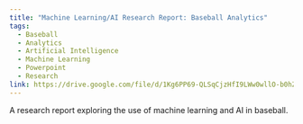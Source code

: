 ```yaml
---
title: "Machine Learning/AI Research Report: Baseball Analytics"
tags:
  - Baseball
  - Analytics
  - Artificial Intelligence
  - Machine Learning
  - Powerpoint
  - Research
link: https://drive.google.com/file/d/1Kg6PP69-QLSqCjzHfI9LWw0wllO-b0hZ/view?usp=sharing
---
```

A research report exploring the use of machine learning and AI in baseball.
